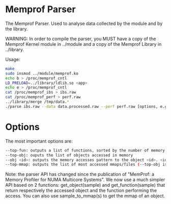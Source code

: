Memprof Parser
==============
The Memprof Parser. Used to analyse data collected by the module and by the library.

WARNING: In order to compile the parser, you MUST have a copy of the Memprof Kernel module in ../module and a copy of the Memprof Library in ../library.


Usage:

```bash
make 
sudo insmod ../module/memprof.ko 
echo b > /proc/memprof_cntl 
LD_PRELOAD=../library/ldlib.so <app> 
echo e > /proc/memprof_cntl 
cat /proc/memprof_ibs > ibs.raw 
cat /proc/memprof_perf > perf.raw 
../library/merge /tmp/data.* 
./parse ibs.raw --data data.processed.raw --perf perf.raw [options, e.g. -M] 
```

Options
=======
The most important options are:

```bash
--top-fun: outputs a list of functions, sorted by the number of memory accesses they have performed 
--top-obj: ouputs the list of objects accessed in memory 
--obj <id>: outputs the memory accesses pattern to the object <id>. <id> can be found using the --top-obj option (it is the first number on each line of the output)
--top-mmap: outputs the list of most accessed mmaps/files (--top-obj is more precise because it splits mmaps into objects)
```

Note: the parser API has changed since the publication of "MemProf: a Memory Profiler for NUMA Multicore Systems". We now use a much simpler API based on 2 functions: get_object(sample) and get_function(sample) that return respectively the accessed object and the function performing the access. You can also use sample_to_mmap(s) to get the mmap of an object.
